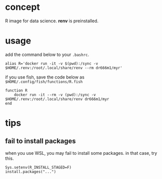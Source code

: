 # concept
R image for data science. **renv** is preinstalled.

# usage
add the command below to your `.bashrc`.
```
alias R='docker run -it -v $(pwd):/sync -v $HOME/.renv:/root/.local/share/renv --rm dr666m1/myr'
```
if you use fish, save the code below as `$HOME/.config/fish/functions/R.fish`
```
function R
    docker run -it --rm -v (pwd):/sync -v $HOME/.renv:/root/.local/share/renv dr666m1/myr
end
```

# tips
## fail to install packages
when you use WSL, you may fail to install some packages. in that case, try this.
```
Sys.setenv(R_INSTALL_STAGED=F)
install.packages("...")
```
